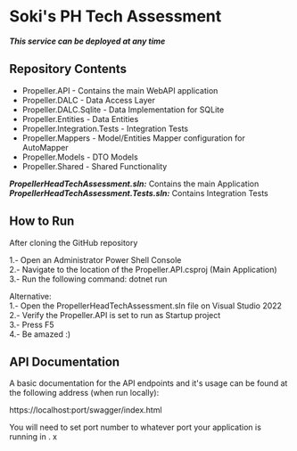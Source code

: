 # Soki's PH Tech Assessment

__*This service can be deployed at any time*__

## Repository Contents

* Propeller.API - Contains the main WebAPI application
* Propeller.DALC - Data Access Layer
* Propeller.DALC.Sqlite - Data Implementation for SQLite
* Propeller.Entities - Data Entities
* Propeller.Integration.Tests - Integration Tests
* Propeller.Mappers - Model/Entities Mapper configuration for AutoMapper
* Propeller.Models - DTO Models
* Propeller.Shared - Shared Functionality

__*PropellerHeadTechAssessment.sln:*__ Contains the main Application  
__*PropellerHeadTechAssessment.Tests.sln:*__ Contains Integration Tests  

## How to Run

After cloning the GitHub repository

1.- Open an Administrator Power Shell Console  
2.- Navigate to the location of the Propeller.API.csproj (Main Application)  
3.- Run the following command: dotnet run  

Alternative:  
1.- Open the PropellerHeadTechAssessment.sln file on Visual Studio 2022  
2.- Verify the Propeller.API is set to run as Startup project  
3.- Press F5  
4.- Be amazed :)  

## API Documentation

A basic documentation for the API endpoints and it's usage can be found at the following address (when run locally):

https://localhost:port/swagger/index.html

You will need to set port number to whatever port your application is running in
.
x
